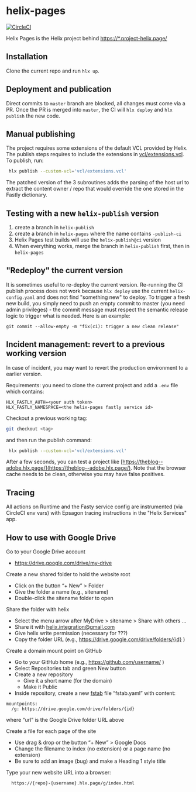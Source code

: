 # helix-pages

[![CircleCI](https://img.shields.io/circleci/project/github/adobe/helix-pages.svg)](https://circleci.com/gh/adobe/helix-pages)

Helix Pages is the Helix project behind [https://*.project-helix.page/](https://www.project-helix.page/)

## Installation

Clone the current repo and run `hlx up`.

## Deployment and publication

Direct commits to `master` branch are blocked, all changes must come via a PR. Once the PR is merged into `master`, the CI will `hlx deploy` and `hlx publish` the new code.

## Manual publishing

The project requires some extensions of the default VCL provided by Helix. The publish steps requires to include the extensions in [vcl/extensions.vcl](vcl/extensions.vcl). To publish, run:

```bash
 hlx publish --custom-vcl='vcl/extensions.vcl'
```

The patched version of the 3 subroutines adds the parsing of the host url to extract the content owner / repo that would override the one stored in the Fastly dictionary.

## Testing with a new `helix-publish` version

1. create a branch in `helix-publish`
2. create a branch in `helix-pages` where the name contains `-publish-ci`
3. Helix Pages test builds will use the `helix-publish@ci` version
4. When everything works, merge the branch in `helix-publish` first, then in `helix-pages`

## "Redeploy" the current version

It is sometimes useful to re-deploy the current version. Re-running the CI publish process does not work because `hlx deploy` use the current `helix-config.yaml` and does not find "something new" to deploy.
To trigger a fresh new build, you simply need to push an empty commit to master (you need admin privileges) - the commit message must respect the semantic release logic to trigger what is needed. Here is an example:

```
git commit --allow-empty -m "fix(ci): trigger a new clean release"
```

## Incident management: revert to a previous working version

In case of incident, you may want to revert the production environment to a earlier version.

Requirements: you need to clone the current project and add a `.env` file which contains:

```
HLX_FASTLY_AUTH=<your auth token>
HLX_FASTLY_NAMESPACE=<the helix-pages fastly service id>
```

Checkout a previous working tag:

```bash
git checkout <tag>
```

and then run the publish command:

```bash
 hlx publish --custom-vcl='vcl/extensions.vcl'
```

After a few seconds, you can test a project like [https://theblog--adobe.hlx.page/](https://theblog--adobe.hlx.page/). Note that the browser cache needs to be clean, otherwise you may have false positives.

## Tracing

All actions on Runtime and the Fasty service config are instrumented (via CircleCI env vars) with Epsagon tracing instructions in the "Helix Services" app.

## How to use with Google Drive

Go to your Google Drive account
 * https://drive.google.com/drive/my-drive

Create a new shared folder to hold the website root
 * Click on the button “+ New” > Folder
 * Give the folder a name (e.g., sitename)
 * Double-click the sitename folder to open

Share the folder with helix
 * Select the menu arrow after MyDrive > sitename > Share with others ...
 * Share it with helix.integration@gmail.com
 * Give helix write permission (necessary for ???)
 * Copy the folder URL (e.g., https://drive.google.com/drive/folders/{id} )

Create a domain mount point on GitHub
 * Go to your GitHub home (e.g., https://github.com/username/ )
 * Select Repositories tab and green New button
 * Create a new repository
   * Give it a short name (for the domain)
   * Make it Public
 * Inside repository, create a new [fstab](https://github.com/adobe/helix-shared/blob/master/docs/fstab.md) file “fstab.yaml” with content:
```
mountpoints:
  /g: https://drive.google.com/drive/folders/{id}

```
where “url” is the Google Drive folder URL above

Create a file for each page of the site
 * Use drag & drop or the button “+ New” > Google Docs
 * Change the filename to index (no extension) or a page name (no extension)
 * Be sure to add an image (bug) and make a Heading 1 style title

Type your new website URL into a browser:
```
  https://{repo}-{username}.hlx.page/g/index.html
```
